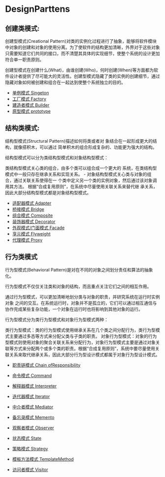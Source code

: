 # DesignParttens
## 创建类模式:

创建型模式(Creational Pattern)对类的实例化过程进行了抽象，能够将软件模块中对象的创建和对象的使用分离。为了使软件的结构更加清晰，外界对于这些对象只需要知道它们共同的接口，而不清楚其具体的实现细节，使整个系统的设计更加符合单一职责原则。

创建型模式在创建什么(What)，由谁创建(Who)，何时创建(When)等方面都为软件设计者提供了尽可能大的灵活性。创建型模式隐藏了类的实例的创建细节，通过隐藏对象如何被创建和组合在一起达到使整个系统独立的目的。


- [单例模式  Singeton  ](单例模式/readme.md)
- [工厂模式  Factory  ](工厂模式/readme.md)
- [建造者模式 Builder](建造者模式/src/main/java)
- [原型模式 prototype](原型模式/src/main/java)


## 结构类模式:

结构型模式(Structural Pattern)描述如何将类或者对 象结合在一起形成更大的结构，就像搭积木，可以通过 简单积木的组合形成复杂的、功能更为强大的结构。

结构型模式可以分为类结构型模式和对象结构型模式：

类结构型模式关心类的组合，由多个类可以组合成一个更大的
系统，在类结构型模式中一般只存在继承关系和实现关系。 - 对象结构型模式关心类与对象的组合，通过关联关系使得在一 个类中定义另一个类的实例对象，然后通过该对象调用其方法。 根据“合成复用原则”，在系统中尽量使用关联关系来替代继 承关系，因此大部分结构型模式都是对象结构型模式。


- [适配器模式 Adapter](适配器模式/src/main/java)
- [桥接模式 Bridge](桥接模式/src/main/java)
- [组合模式 Composite](组合模式/src/main/java)
- [装饰器模式 Decorator](装饰器模式/src/main/java)
- [外观模式/门面模式 Facade](外观模式-门面模式/src/main/java)
- [享元模式 Flyweight](享元模式/src/main/java)
- [代理模式 Proxy](抽象工厂+动态代理/src/main/java)

## 行为类模式
行为型模式(Behavioral Pattern)是对在不同的对象之间划分责任和算法的抽象化。

行为型模式不仅仅关注类和对象的结构，而且重点关注它们之间的相互作用。

通过行为型模式，可以更加清晰地划分类与对象的职责，并研究系统在运行时实例对象 之间的交互。在系统运行时，对象并不是孤立的，它们可以通过相互通信与协作完成某些复杂功能，一个对象在运行时也将影响到其他对象的运行。

行为型模式分为类行为型模式和对象行为型模式两种：

类行为型模式：类的行为型模式使用继承关系在几个类之间分配行为，类行为型模式主要通过多态等方式来分配父类与子类的职责。
对象行为型模式：对象的行为型模式则使用对象的聚合关联关系来分配行为，对象行为型模式主要是通过对象关联等方式来分配两个或多个类的职责。根据“合成复用原则”，系统中要尽量使用关联关系来取代继承关系，因此大部分行为型设计模式都属于对象行为型设计模式。


- [职责链模式  Chain ofResponsibility](/src/main/java)

- [命令模式 Command](/src/main/java)

- [解释器模式 Interpreter](/src/main/java)

- [迭代器模式 Iterator](/src/main/java)

- [中介者模式 Mediator](/src/main/java)

- [备忘录模式 Memento](/src/main/java)

- [观察者模式 Observer](/src/main/java)

- [状态模式 State](/src/main/java)

- [策略模式 Strategy](/src/main/java)

- [模板方法模式 TemplateMethod](/src/main/java)

- [访问者模式 Visitor](/src/main/java)

 
